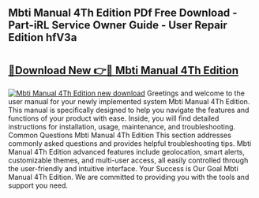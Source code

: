 ## Mbti Manual 4Th Edition PDf Free Download - Part-iRL Service Owner Guide - User Repair Edition hfV3a

# <h2><a href="http://cf13148.oget.top/?id=Mbti+Manual+4Th+Edition">🔗Download New 👉🔴 Mbti Manual 4Th Edition</a></h2>

[![Mbti Manual 4Th Edition new download](https://i.imgur.com/5g1atiW.png)](http://cf13148.oget.top/?id=Mbti+Manual+4Th+Edition)
Greetings and welcome to the user manual for your newly implemented system Mbti Manual 4Th Edition. This manual is specifically designed to help you navigate the features and functions of your product with ease. Inside, you will find detailed instructions for installation, usage, maintenance, and troubleshooting. Common Questions Mbti Manual 4Th Edition This section addresses commonly asked questions and provides helpful troubleshooting tips. Mbti Manual 4Th Edition advanced features include geolocation, smart alerts, customizable themes, and multi-user access, all easily controlled through the user-friendly and intuitive interface. Your Success is Our Goal Mbti Manual 4Th Edition. We are committed to providing you with the tools and support you need.
